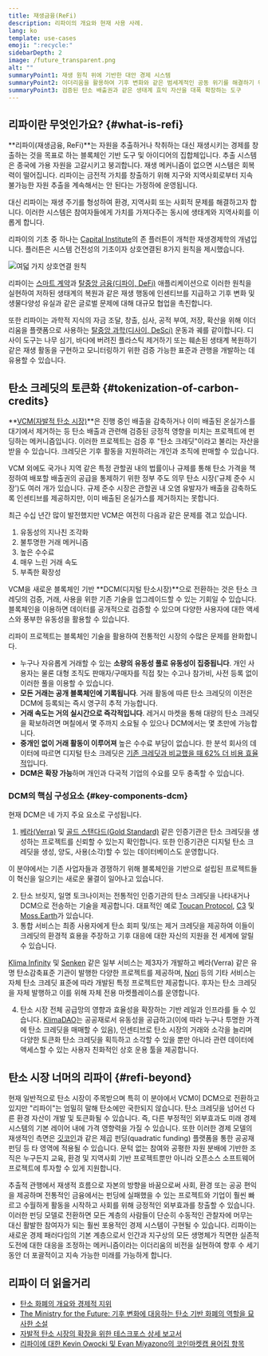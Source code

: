 ```yaml
---
title: 재생금융(ReFi)
description: 리파이의 개요와 현재 사용 사례.
lang: ko
template: use-cases
emoji: ":recycle:"
sidebarDepth: 2
image: /future_transparent.png
alt: ""
summaryPoint1: 재생 원칙 위에 기반한 대안 경제 시스템
summaryPoint2: 이더리움을 활용하여 기후 변화와 같은 범세계적인 공동 위기를 해결하기 위한 시도
summaryPoint3: 검증된 탄소 배출권과 같은 생태계 효익 자산을 대폭 확장하는 도구
---
```


## 리파이란 무엇인가요? \{#what-is-refi}

**리파이(재생금융, ReFi)**는 자원을 추출하거나 착취하는 대신 재생시키는 경제를 창출하는 것을 목표로 하는 블록체인 기반 도구 및 아이디어의 집합체입니다. 추출 시스템은 종국에 가용 자원을 고갈시키고 붕괴합니다. 재생 메커니즘이 없으면 시스템은 회복력이 떨어집니다. 리파이는 금전적 가치를 창출하기 위해 지구와 지역사회로부터 지속 불가능한 자원 추출을 계속해서는 안 된다는 가정하에 운영됩니다.

대신 리파이는 재생 주기를 형성하여 환경, 지역사회 또는 사회적 문제를 해결하고자 합니다. 이러한 시스템은 참여자들에게 가치를 가져다주는 동시에 생태계와 지역사회를 이롭게 합니다.

리파이의 기초 중 하나는 [Capital Institute](https://capitalinstitute.org)의 존 플러튼이 개척한 재생경제학의 개념입니다. 플러튼은 시스템 건전성의 기초이자 상호연결된 8가지 원칙을 제시했습니다.

![여덟 가지 상호연결 원칙](./refi-regenerative-economy-diagram.png)

리파이는 [스마트 계약](/developers/docs/smart-contracts/)과 [탈중앙 금융(디파이, DeFi)](/defi/) 애플리케이션으로 이러한 원칙을 실현하여 저하된 생태계의 복원과 같은 재생 행동에 인센티브를 지급하고 기후 변화 및 생물다양성 유실과 같은 글로벌 문제에 대해 대규모 협업을 촉진합니다.

또한 리파이는 과학적 지식의 자금 조달, 창출, 심사, 공적 부여, 저장, 확산을 위해 이더리움을 플랫폼으로 사용하는 [탈중앙 과학(디사이, DeSci)](/desci/) 운동과 궤를 같이합니다. 디사이 도구는 나무 심기, 바다에 버려진 플라스틱 제거하기 또는 훼손된 생태계 복원하기 같은 재생 활동을 구현하고 모니터링하기 위한 검증 가능한 표준과 관행을 개발하는 데 유용할 수 있습니다.

## 탄소 크레딧의 토큰화 \{#tokenization-of-carbon-credits}

**[VCM(자발적 탄소 시장)](https://climatefocus.com/so-what-voluntary-carbon-market-exactly/)**은 진행 중인 배출을 감축하거나 이미 배출된 온실가스를 대기에서 제거하는 등 탄소 배출과 관련해 검증된 긍정적 영향을 미치는 프로젝트에 펀딩하는 메커니즘입니다. 이러한 프로젝트는 검증 후 "탄소 크레딧"이라고 불리는 자산을 받을 수 있습니다. 크레딧은 기후 활동을 지원하려는 개인과 조직에 판매할 수 있습니다.

VCM 외에도 국가나 지역 같은 특정 관할권 내의 법률이나 규제를 통해 탄소 가격을 책정하여 배포할 배출권의 공급을 통제하기 위한 정부 주도 의무 탄소 시장('규제 준수 시장')도 여러 개가 있습니다. 규제 준수 시장은 관할권 내 오염 유발자가 배출을 감축하도록 인센티브를 제공하지만, 이미 배출된 온실가스를 제거하지는 못합니다.

최근 수십 년간 많이 발전했지만 VCM은 여전히 다음과 같은 문제를 겪고 있습니다.

1. 유동성의 지나친 조각화
2. 불투명한 거래 메커니즘
3. 높은 수수료
4. 매우 느린 거래 속도
5. 부족한 확장성

VCM을 새로운 블록체인 기반 **DCM(디지털 탄소시장)**으로 전환하는 것은 탄소 크레딧의 검증, 거래, 사용을 위한 기존 기술을 업그레이드할 수 있는 기회일 수 있습니다. 블록체인을 이용하면 데이터를 공개적으로 검증할 수 있으며 다양한 사용자에 대한 액세스와 풍부한 유동성을 활용할 수 있습니다.

리파이 프로젝트는 블록체인 기술을 활용하여 전통적인 시장의 수많은 문제를 완화합니다.

- 누구나 자유롭게 거래할 수 있는 **소량의 유동성 풀로 유동성이 집중됩니다**. 개인 사용자는 물론 대형 조직도 판매자/구매자를 직접 찾는 수고나 참가비, 사전 등록 없이 이러한 풀을 이용할 수 있습니다.
- **모든 거래는 공개 블록체인에 기록됩니다**. 거래 활동에 따른 탄소 크레딧의 이전은 DCM에 등록되는 즉시 영구히 추적 가능합니다.
- **거래 속도는 거의 실시간으로 즉각적입니다**. 레거시 마켓을 통해 대량의 탄소 크레딧을 확보하려면 며칠에서 몇 주까지 소요될 수 있으나 DCM에서는 몇 초만에 가능합니다.
- **중개인 없이 거래 활동이 이루어져** 높은 수수료 부담이 없습니다. 한 분석 회사의 데이터에 따르면 디지털 탄소 크레딧은 [기존 크레딧과 비교했을 때 62% 더 비용 효율적](https://www.klimadao.finance/blog/klimadao-analysis-of-the-base-carbon-tonne)입니다.
- **DCM은 확장 가능**하며 개인과 다국적 기업의 수요를 모두 충족할 수 있습니다.

### DCM의 핵심 구성요소 \{#key-components-dcm}

현재 DCM은 네 가지 주요 요소로 구성됩니다.

1. [베라(Verra)](https://verra.org/project/vcs-program/registry-system/) 및 [골드 스탠다드(Gold Standard)](https://www.goldstandard.org/) 같은 인증기관은 탄소 크레딧을 생성하는 프로젝트를 신뢰할 수 있는지 확인합니다. 또한 인증기관은 디지털 탄소 크레딧을 생성, 양도, 사용(소각)할 수 있는 데이터베이스도 운영합니다.

이 분야에서는 기존 사업자들과 경쟁하기 위해 블록체인을 기반으로 설립된 프로젝트들이 혁신을 일으키는 새로운 물결이 일어나고 있습니다.

2. 탄소 브릿지, 일명 토크나이저는 전통적인 인증기관의 탄소 크레딧을 나타내거나 DCM으로 전송하는 기술을 제공합니다. 대표적인 예로 [Toucan Protocol](https://toucan.earth/), [C3](https://c3.app/) 및 [Moss.Earth](https://moss.earth/)가 있습니다.
3. 통합 서비스는 최종 사용자에게 탄소 회피 및/또는 제거 크레딧을 제공하여 이들이 크레딧의 환경적 효용을 주장하고 기후 대응에 대한 자신의 지원을 전 세계에 알릴 수 있습니다.

[Klima Infinity](https://www.klimadao.finance/infinity) 및 [Senken](https://senken.io/) 같은 일부 서비스는 제3자가 개발하고 베라(Verra) 같은 유명 탄소감축표준 기관이 발행한 다양한 프로젝트를 제공하며, [Nori](https://nori.com/) 등의 기타 서비스는 자체 탄소 크레딧 표준에 따라 개발된 특정 프로젝트만 제공합니다. 후자는 탄소 크레딧을 자체 발행하고 이를 위해 자체 전용 마켓플레이스를 운영합니다.

4. 탄소 시장 전체 공급망의 영향과 효율성을 확장하는 기반 레일과 인프라를 들 수 있습니다. [KlimaDAO](http://klimadao.finance/)는 공공재로서 유동성을 공급하고(이에 따라 누구나 투명한 가격에 탄소 크레딧을 매매할 수 있음), 인센티브로 탄소 시장의 거래와 소각을 늘리며 다양한 토큰화 탄소 크레딧을 획득하고 소각할 수 있을 뿐만 아니라 관련 데이터에 액세스할 수 있는 사용자 친화적인 상호 운용 툴을 제공합니다.

## 탄소 시장 너머의 리파이 \{#refi-beyond}

현재 일반적으로 탄소 시장이 주목받으며 특히 이 분야에서 VCM이 DCM으로 전환하고 있지만 "리파이"는 엄밀히 말해 탄소에만 국한되지 않습니다. 탄소 크레딧을 넘어선 다른 환경 자산이 개발 및 토큰화될 수 있습니다. 즉, 다른 부정적인 외부효과도 미래 경제 시스템의 기본 레이어 내에 가격 영향력을 가질 수 있습니다. 또한 이러한 경제 모델의 재생적인 측면은 [깃코인](https://gitcoin.co/)과 같은 제곱 펀딩(quadratic funding) 플랫폼을 통한 공공재 펀딩 등 타 영역에 적용될 수 있습니다. 문턱 없는 참여와 공평한 자원 분배에 기반한 조직은 누구든지 교육, 환경 및 지역사회 기반 프로젝트뿐만 아니라 오픈소스 소프트웨어 프로젝트에 투자할 수 있게 지원합니다.

추출적 관행에서 재생적 흐름으로 자본의 방향을 바꿈으로써 사회, 환경 또는 공공 편익을 제공하며 전통적인 금융에서는 펀딩에 실패했을 수 있는 프로젝트와 기업이 훨씬 빠르고 수월하게 활동을 시작하고 사회를 위해 긍정적인 외부효과를 창출할 수 있습니다. 이러한 펀딩 모델로 전환하면 모든 계층의 사람들이 단순히 수동적인 관찰자에 머무는 대신 활발한 참여자가 되는 훨씬 포용적인 경제 시스템이 구현될 수 있습니다. 리파이는 새로운 경제 패러다임의 기본 계층으로서 인간과 지구상의 모든 생명체가 직면한 실존적 도전에 대한 대응을 조정하는 메커니즘이라는 이더리움의 비전을 실현하여 향후 수 세기 동안 더 포괄적이고 지속 가능한 미래를 가능하게 합니다.

## 리파이 더 읽을거리

- [탄소 화폐의 개요와 경제적 지위](https://www.klimadao.finance/blog/the-vision-of-a-carbon-currency)
- [The Ministry for the Future: 기후 변화에 대응하는 탄소 기반 화폐의 역할을 묘사한 소설](https://en.wikipedia.org/wiki/The_Ministry_for_the_Future)
- [자발적 탄소 시장의 확장을 위한 테스크포스 상세 보고서](https://www.iif.com/Portals/1/Files/TSVCM_Report.pdf)
- [리파이에 대한 Kevin Owocki 및 Evan Miyazono의 코인마켓캡 용어집 항목](https://coinmarketcap.com/alexandria/glossary/regenerative-finance-refi)
